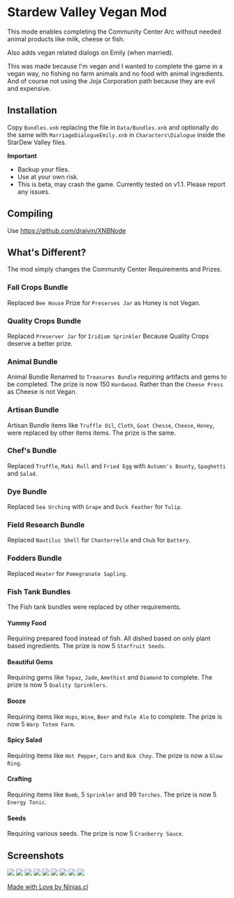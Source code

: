# Stardew Valley Vegan Mod
This mode enables completing the Community Center Arc without needed animal products
like milk, cheese or fish.

Also adds vegan related dialogs on Emily (when married).

This was made because I'm vegan and I wanted to complete the game in a vegan way, no fishing no farm animals and no food with animal ingredients. And of course not using the Joja Corporation path because they are evil and expensive.

## Installation
Copy `Bundles.xnb` replacing the file in `Data/Bundles.xnb` and optionally do the same with `MarriageDialogueEmily.xnb` in `Characters\Dialogue` inside the StarDew Valley files.


**Important**
 - Backup your files.
 - Use at your own risk.
 - This is beta, may crash the game. Currently tested on v1.1. Please report any issues.

## Compiling
Use https://github.com/draivin/XNBNode

## What's Different?
The mod simply changes the Community Center Requirements and Prizes.

### Fall Crops Bundle
Replaced `Bee House` Prize for `Preserves Jar` as Honey is not Vegan.

### Quality Crops Bundle
Replaced `Preserver Jar` for `Iridium Sprinkler` Because Quality Crops deserve a better prize.

### Animal Bundle
Animal Bundle Renamed to `Treasures Bundle` requiring artifacts and gems to be completed.
The prize is now 150 `Hardwood`. Rather than the `Cheese Press` as Cheese is not Vegan.

### Artisan Bundle
Artisan Bundle items like `Truffle Oil`, `Cloth`, `Goat Chesse`, `Cheese`, `Honey`, were replaced by other items items.
The prize is the same.

### Chef's Bundle
Replaced `Truffle`, `Maki Roll` and `Fried Egg` with `Autumn's Bounty`, `Spaghetti` and `Salad`.

### Dye Bundle
Replaced `Sea Urching` with `Grape` and `Duck Feather` for `Tulip`.

### Field Research Bundle
Replaced `Nautilus Shell` for `Chanterrelle` and `Chub` for `Battery`.

### Fodders Bundle
Replaced `Heater` for `Pomegranate Sapling`.

### Fish Tank Bundles
The Fish tank bundles were replaced by other requirements.

#### Yummy Food
Requiring prepared food instead of fish. All dished based on only plant based ingredients.
The prize is now 5 `Starfruit Seeds`.

#### Beautiful Gems
Requiring gems like `Topaz`, `Jade`, `Amethist` and `Diamond` to complete.
The prize is now 5 `Quality Sprinklers`.

#### Booze
Requiring items like `Hops`, `Wine`, `Beer` and `Pale Ale` to complete.
The prize is now 5 `Warp Totem Farm`.

#### Spicy Salad
Requiring items like `Hot Pepper`, `Corn` and `Bok Choy`.
The prize is now a `Glow Ring`.

#### Crafting
Requiring items like `Bomb`, 5 `Sprinkler` and 99 `Torches`.
The prize is now 5 `Energy Tonic`.

#### Seeds
Requiring various seeds.
The prize is now 5 `Cranberry Sauce`.

## Screenshots
![](img/1.png)
![](img/2.png)
![](img/3.png)
![](img/4.png)
![](img/5.png)
![](img/6.png)
![](img/7.png)
![](img/8.png)
![](img/9.png)

[Made with Love by Ninjas.cl](http://ninjas.cl)

